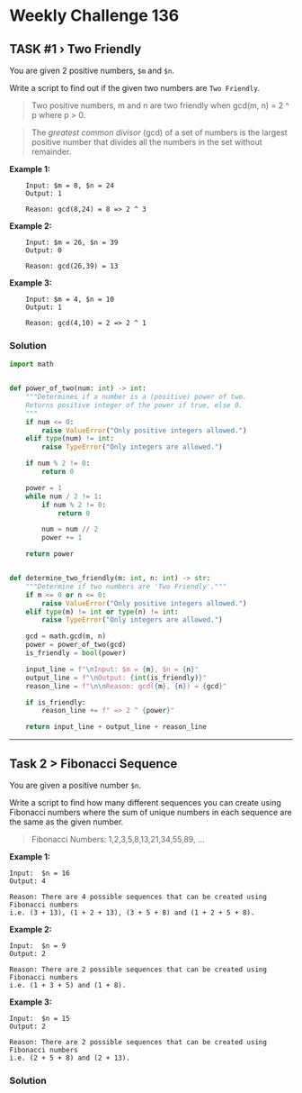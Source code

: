 # Weekly Challenge 136

## TASK #1 › Two Friendly

You are given 2 positive numbers, `$m` and `$n`.

Write a script to find out if the given two numbers are `Two Friendly`.

> Two positive numbers, m and n are two friendly when gcd(m, n) = 2 ^ p where p > 0.

> The *greatest common divisor* (gcd) of a set of numbers is the largest positive number that divides all the numbers in the set without remainder.

**Example 1:**
```
    Input: $m = 8, $n = 24
    Output: 1

    Reason: gcd(8,24) = 8 => 2 ^ 3
```

**Example 2:**
```
    Input: $m = 26, $n = 39
    Output: 0

    Reason: gcd(26,39) = 13
```

**Example 3:**
```
    Input: $m = 4, $n = 10
    Output: 1

    Reason: gcd(4,10) = 2 => 2 ^ 1
```

### Solution

```python
import math


def power_of_two(num: int) -> int:
    """Determines if a number is a (positive) power of two.
    Returns positive integer of the power if true, else 0.
    """
    if num <= 0:
        raise ValueError("Only positive integers allowed.")
    elif type(num) != int:
        raise TypeError("Only integers are allowed.")

    if num % 2 != 0:
        return 0

    power = 1
    while num / 2 != 1:
        if num % 2 != 0:
            return 0

        num = num // 2
        power += 1

    return power


def determine_two_friendly(m: int, n: int) -> str:
    """Determine if two numbers are 'Two Friendly'."""
    if m <= 0 or n <= 0:
        raise ValueError("Only positive integers allowed.")
    elif type(m) != int or type(n) != int:
        raise TypeError("Only integers are allowed.")

    gcd = math.gcd(m, n)
    power = power_of_two(gcd)
    is_friendly = bool(power)

    input_line = f"\nInput: $m = {m}, $n = {n}"
    output_line = f"\nOutput: {int(is_friendly)}"
    reason_line = f"\n\nReason: gcd({m}, {n}) = {gcd}"

    if is_friendly:
        reason_line += f" => 2 ^ {power}"

    return input_line + output_line + reason_line

```

---
## Task 2 > Fibonacci Sequence

You are given a positive number `$n`.

Write a script to find how many different sequences you can create using Fibonacci numbers where the sum of unique numbers in each sequence are the same as the given number.

> Fibonacci Numbers: 1,2,3,5,8,13,21,34,55,89, …

**Example 1:**
```
Input:  $n = 16
Output: 4

Reason: There are 4 possible sequences that can be created using Fibonacci numbers
i.e. (3 + 13), (1 + 2 + 13), (3 + 5 + 8) and (1 + 2 + 5 + 8).
```

**Example 2:**
```
Input:  $n = 9
Output: 2

Reason: There are 2 possible sequences that can be created using Fibonacci numbers
i.e. (1 + 3 + 5) and (1 + 8).
```

**Example 3:**
```
Input:  $n = 15
Output: 2

Reason: There are 2 possible sequences that can be created using Fibonacci numbers
i.e. (2 + 5 + 8) and (2 + 13).
```





### Solution

```python


```